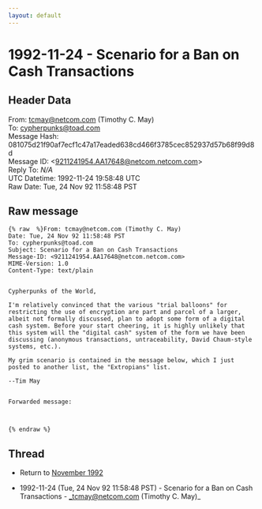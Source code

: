 ```yaml
---
layout: default
---
```


# 1992-11-24 - Scenario for a Ban on Cash Transactions

## Header Data

From: tcmay@netcom.com (Timothy C. May)<br>
To: cypherpunks@toad.com<br>
Message Hash: 081075d21f90af7ecf1c47a17eaded638cd466f3785cec852937d57b68f99d8d<br>
Message ID: \<9211241954.AA17648@netcom.netcom.com\><br>
Reply To: _N/A_<br>
UTC Datetime: 1992-11-24 19:58:48 UTC<br>
Raw Date: Tue, 24 Nov 92 11:58:48 PST<br>

## Raw message

```
{% raw  %}From: tcmay@netcom.com (Timothy C. May)
Date: Tue, 24 Nov 92 11:58:48 PST
To: cypherpunks@toad.com
Subject: Scenario for a Ban on Cash Transactions
Message-ID: <9211241954.AA17648@netcom.netcom.com>
MIME-Version: 1.0
Content-Type: text/plain


Cypherpunks of the World,

I'm relatively convinced that the various "trial balloons" for
restricting the use of encryption are part and parcel of a larger,
albeit not formally discussed, plan to adopt some form of a digital
cash system. Before your start cheering, it is highly unlikely that
this system will the "digital cash" system of the form we have been
discussing (anonymous transactions, untraceability, David Chaum-style
systems, etc.). 

My grim scenario is contained in the message below, which I just
posted to another list, the "Extropians" list.

--Tim May


Forwarded message:



{% endraw %}
```

## Thread

+ Return to [November 1992](/archive/1992/11)

+ 1992-11-24 (Tue, 24 Nov 92 11:58:48 PST) - Scenario for a Ban on Cash Transactions - _tcmay@netcom.com (Timothy C. May)_

